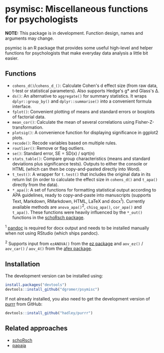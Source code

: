 # psymisc: Miscellaneous functions for psychologists

**NOTE:** This package is in development. Function design, names and arguments may change.

psymisc is an R package that provides some useful high-level and helper functions for psychologists that make everyday data analysis a little bit easier.

## Functions

-   `cohens_d()`/`cohens_d_()`: Calculate Cohen's d effect size (from raw data, t-test or statistical parameters). Also supports Hedge's g* and Glass's &Delta;.
-   `ds()`: An alternative to `aggregate()` for summary statistics. It wraps `dplyr::group_by()` and `dplyr::summarise()` into a convenient formula interface.
-   `fplot()`: Convenient plotting of means and standard errors or boxplots of factorial data.
-	`mean_cor()`: Calculate the mean of several correlations using Fisher-Z-transformation.
-   `plotsig()`: A convenience function for displaying significance in ggplot2 plots.
-   `recode()`: Recode variables based on multiple rules.
-   `routlier()`: Remove or flag outliers.
-   `se()`: Standard error, SE = SD(x) / sqrt(n)
-   `stats_table()`: Compare group characteristics (means and standard deviations plus significance tests). Outputs to either the console or HTML (which can then be copy-and-pasted directly into Word).
-   `t_test()`: A wrapper for `t.test()` that includes the original data in its return list (in order to calculate the effect size in `cohens_d()` and `t_apa()` directly from the data).
-   `*_apa()`: A set of functions for formatting statistical output according to APA guidelines, ready to copy-and-paste into manuscripts (supports Text, Markdown, RMarkdown, HTML, LaTeX and docx<sup>1</sup>). Currently available methods are `anova_apa()`<sup>2</sup>, `chisq_apa()`, `cor_apa()` and `t_apa()`. These functions were heavily influenced by the `*_out()` functions in the [schoRsch package](http://cran.r-project.org/web/packages/schoRsch/).

<sup>1</sup> [pandoc](http://pandoc.org/) is required for docx output and needs to be installed manually when not using RStudio (which ships pandoc).

<sup>2</sup> Supports input from `ezANOVA()` from the [ez package](http://cran.r-project.org/package=ez) and `aov_ez()` / `aov_car()` / `aov_4()` from the [afex package](http://cran.r-project.org/package=afex).

## Installation

The development version can be installed using:

```r
install.packages("devtools")
devtools::install_github("dgromer/psymisc")
```

If not already installed, you also need to get the development version of [purrr](https://github.com/hadley/purrr) from GitHub:

```r
devtools::install_github("hadley/purrr")
```

## Related approaches

-   [schoRsch](http://cran.r-project.org/web/packages/schoRsch/)
-   [papaja](https://github.com/crsh/papaja)
